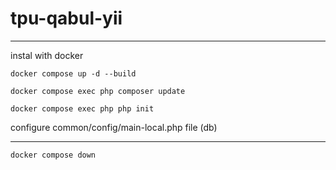 # tpu-qabul-yii


----------------

instal with docker

`docker compose up -d --build`


`docker compose exec php composer update `

`docker compose exec php php init`

configure common/config/main-local.php file (db)






-----------------
  `docker compose down`

